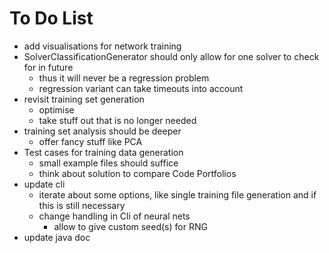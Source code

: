 # To Do List
- add visualisations for network training
- SolverClassificationGenerator should only allow for one solver to check for in future
    - thus it will never be a regression problem
    - regression variant can take timeouts into account
- revisit training set generation
    - optimise
    - take stuff out that is no longer needed
- training set analysis should be deeper
    - offer fancy stuff like PCA
- Test cases for training data generation
    - small example files should suffice
    - think about solution to compare Code Portfolios
- update cli
    - iterate about some options, like single training file generation and if this is still necessary
    - change handling in Cli of neural nets
        - allow to give custom seed(s) for RNG
- update java doc
